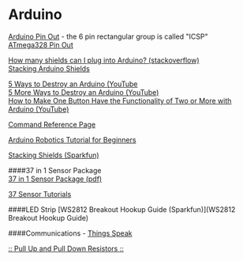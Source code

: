 # Arduino

[Arduino Pin Out](http://pighixxx.com/unov3pdf.pdf) - the 6 pin rectangular group is called "ICSP"   
[ATmega328 Pin Out](http://pighixxx.com/atmega328v3_0.pdf)   

[How many shields can I plug into Arduino? (stackoverflow)](http://electronics.stackexchange.com/questions/13618/how-many-shields-can-i-plug-into-arduino)   
[Stacking Arduino Shields](http://www.freetronics.com.au/pages/stacking-arduino-shields#.V8I23mU_pE4)   

[5 Ways to Destroy an Arduino (YouTube](https://www.youtube.com/watch?v=WmcMrKELkcs)   
[5 More Ways to Destroy an Arduino (YouTube)](https://www.youtube.com/watch?v=P_fb6njcaoU)   
[How to Make One Button Have the Functionality of Two or More with Arduino (YouTube)](https://www.youtube.com/watch?v=IsDzxtaZCoI)

[Command Reference Page](https://www.arduino.cc/en/Reference/HomePage)

[Arduino Robotics Tutorial for Beginners](https://www.youtube.com/watch?v=-Jsvg6u9CYI)

[Stacking Shields (Sparkfun)](https://learn.sparkfun.com/tutorials/arduino-shields#shieldstravaganza)

####37 in 1 Sensor Package  
[37 in 1 Sensor Package (pdf)](https://www.modmypi.com/download/37-piece-sensor-description.pdf)

[37 Sensor Tutorials](https://tkkrlab.nl/wiki/Arduino_37_sensors)

####LED Strip
[WS2812 Breakout Hookup Guide (Sparkfun)](WS2812 Breakout Hookup Guide)

####Communications - [Things Speak](http://community.thingspeak.com/tutorials/arduino/send-data-to-thingspeak-with-arduino/)

[:: Pull Up and Pull Down Resistors ::](http://playground.arduino.cc/CommonTopics/PullUpDownResistor)
